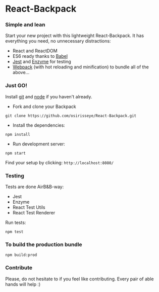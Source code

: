 # React-Backpack

### Simple and lean
Start your new project with this lightweight React-Backpack. It has everything you need, no unnecessary distractions:

* React and ReactDOM
* ES6 ready thanks to [Babel](https://babeljs.io/)
* [Jest](https://facebook.github.io/jest/docs/en/getting-started.html) and [Enzyme](http://airbnb.io/enzyme/index.html) for testing
* [Webpack](https://webpack.js.org/configuration/) (with hot reloading and minification) to bundle all of the above...

### Just GO!
Install [git](https://git-scm.com/) and [node](https://nodejs.org/en/) if you haven't already.
* Fork and clone your Backpack
```
git clone https://github.com/osirisseye/React-Backpack.git
```
* Install the dependencies:

```
npm install
```

* Run development server:

```
npm start
```
Find your setup by clicking: `http://localhost:8080/`

### Testing
Tests are done AirB&B-way:
* Jest
* Enzyme
* React Test Utils
* React Test Renderer

Run tests:
```
npm test
```

### To build the production bundle
```
npm build:prod
```


### Contribute
Please, do not hesitate to if you feel like contributing. Every pair of able hands will help :)